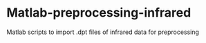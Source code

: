 # Matlab-preprocessing-infrared
Matlab scripts to import .dpt files of infrared data for preprocessing
